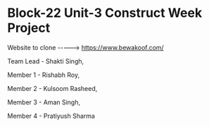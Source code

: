 # Block-22 Unit-3 Construct Week Project

Website to clone -----> https://www.bewakoof.com/

Team Lead - Shakti Singh,

Member 1 - Rishabh Roy,

Member 2 - Kulsoom Rasheed,

Member 3 - Aman Singh,

Member 4 - Pratiyush Sharma
